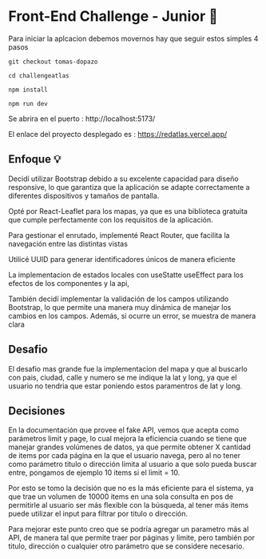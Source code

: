 # Front-End Challenge - Junior 🚀

Para iniciar la aplcacion debemos movernos hay que seguir estos simples 4 pasos

```git checkout tomas-dopazo```


```cd challengeatlas```


```npm install```


```npm run dev```

Se abrira en el puerto : http://localhost:5173/

El enlace del proyecto desplegado es :
 https://redatlas.vercel.app/

## Enfoque 💡

Decidí utilizar Bootstrap debido a su excelente capacidad para diseño responsive, lo que garantiza que la aplicación se adapte correctamente a diferentes dispositivos y tamaños de pantalla. 

Opté por React-Leaflet para los mapas, ya que es una biblioteca gratuita que cumple perfectamente con los requisitos de la aplicación.

Para gestionar el enrutado, implementé React Router, que facilita la navegación entre las distintas vistas

Utilicé UUID para generar identificadores únicos de manera eficiente

La implementacion de estados locales con useStatte useEffect para los efectos de los componentes y la api,

También decidí implementar la validación de los campos utilizando Bootstrap, lo que permite una manera muy dinámica de manejar los cambios en los campos. Además, si ocurre un error, se muestra de manera clara

## Desafio
El desafio mas grande fue la implementacion del mapa y que al buscarlo con pais, ciudad, calle y numero se me indique la lat y long, ya que el usuario no tendria que estar poniendo estos paramentros de lat y long.

## Decisiones
En la documentación que provee el fake API, vemos que acepta como parámetros limit y page, lo cual mejora la eficiencia cuando se tiene que manejar grandes volúmenes de datos, ya que permite obtener X cantidad de items por cada página en la que el usuario navega,  pero al no tener como parámetro titulo o dirección limita al usuario a que solo pueda buscar entre, pongamos de ejemplo 10 items si el limit = 10.

Por esto se tomo la decisión que no es la más eficiente para el sistema, ya que trae un volumen de 10000 items en una sola consulta en pos de permitirle al usuario ser más flexible con la búsqueda, al tener más items puede utilizar el input para filtrar por titulo o dirección.

Para mejorar este punto creo que se podría agregar un parametro más al API, de manera tal que permite traer por páginas y limite, pero también por titulo, dirección o cualquier otro parámetro que se considere necesario.

 